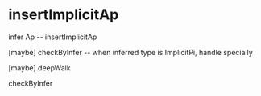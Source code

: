 # insertImplicitAp

infer Ap -- insertImplicitAp

[maybe] checkByInfer -- when inferred type is ImplicitPi, handle specially

[maybe] deepWalk

checkByInfer
